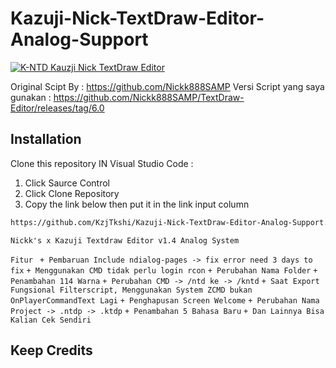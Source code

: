# Kazuji-Nick-TextDraw-Editor-Analog-Support

[![K-NTD Kauzji Nick TextDraw Editor](https://img.shields.io/badge/Kazuji--TextDraw--Editor-Black
)](https://github.com/KzjTkshi/Kazuji-Nick-TextDraw-Editor-Analog-Support)

Original Scipt By : https://github.com/Nickk888SAMP
Versi Script yang saya gunakan : https://github.com/Nickk888SAMP/TextDraw-Editor/releases/tag/6.0

## Installation

Clone this repository IN Visual Studio Code :

1. Click Saurce Control
2. Click Clone Repository
3. Copy the link below then put it in the link input column
```bash
https://github.com/KzjTkshi/Kazuji-Nick-TextDraw-Editor-Analog-Support.git
```

`Nickk's x Kazuji Textdraw Editor v1.4 Analog System`


`Fitur `
`+ Pembaruan Include ndialog-pages -> fix error need 3 days to fix`
`+ Menggunakan CMD tidak perlu login rcon`
`+ Perubahan Nama Folder`
`+ Penambahan 114 Warna`
`+ Perubahan CMD -> /ntd ke -> /kntd`
`+ Saat Export Fungsional Filterscript, Menggunakan System ZCMD bukan OnPlayerCommandText Lagi`
`+ Penghapusan Screen Welcome`
`+ Perubahan Nama Project -> .ntdp -> .ktdp`
`+ Penambahan 5 Bahasa Baru`
`+ Dan Lainnya Bisa Kalian Cek Sendiri`
## Keep Credits
